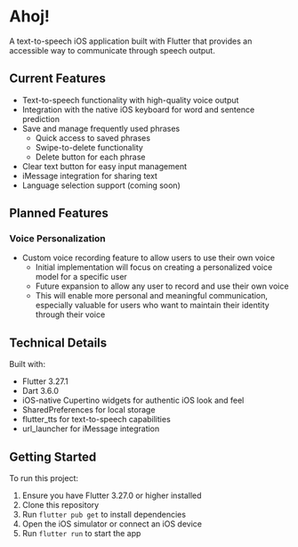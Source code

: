 # Ahoj!

A text-to-speech iOS application built with Flutter that provides an accessible way to communicate through speech output.

## Current Features

- Text-to-speech functionality with high-quality voice output
- Integration with the native iOS keyboard for word and sentence prediction
- Save and manage frequently used phrases
  - Quick access to saved phrases
  - Swipe-to-delete functionality
  - Delete button for each phrase
- Clear text button for easy input management
- iMessage integration for sharing text
- Language selection support (coming soon)

## Planned Features

### Voice Personalization
- Custom voice recording feature to allow users to use their own voice
  - Initial implementation will focus on creating a personalized voice model for a specific user
  - Future expansion to allow any user to record and use their own voice
  - This will enable more personal and meaningful communication, especially valuable for users who want to maintain their identity through their voice

## Technical Details

Built with:
- Flutter 3.27.1
- Dart 3.6.0
- iOS-native Cupertino widgets for authentic iOS look and feel
- SharedPreferences for local storage
- flutter_tts for text-to-speech capabilities
- url_launcher for iMessage integration

## Getting Started

To run this project:

1. Ensure you have Flutter 3.27.0 or higher installed
2. Clone this repository
3. Run `flutter pub get` to install dependencies
4. Open the iOS simulator or connect an iOS device
5. Run `flutter run` to start the app
